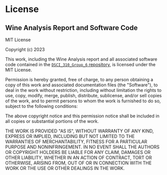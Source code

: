 # License

## Wine Analysis Report and Software Code

MIT License

Copyright (c) 2023

This work, including the Wine Analysis report and all associated software code contained in the [`DSCI_310_Group_6` repository](https://github.com/DSCI-310-2024/DSCI_310_Group_6.git), is licensed under the MIT License.

Permission is hereby granted, free of charge, to any person obtaining a copy of this work and associated documentation files (the "Software"), to deal in the work without restriction, including without limitation the rights to use, copy, modify, merge, publish, distribute, sublicense, and/or sell copies of the work, and to permit persons to whom the work is furnished to do so, subject to the following conditions:

The above copyright notice and this permission notice shall be included in all copies or substantial portions of the work.

THE WORK IS PROVIDED "AS IS", WITHOUT WARRANTY OF ANY KIND, EXPRESS OR IMPLIED, INCLUDING BUT NOT LIMITED TO THE WARRANTIES OF MERCHANTABILITY, FITNESS FOR A PARTICULAR PURPOSE AND NONINFRINGEMENT. IN NO EVENT SHALL THE AUTHORS OR COPYRIGHT HOLDERS BE LIABLE FOR ANY CLAIM, DAMAGES OR OTHER LIABILITY, WHETHER IN AN ACTION OF CONTRACT, TORT OR OTHERWISE, ARISING FROM, OUT OF OR IN CONNECTION WITH THE WORK OR THE USE OR OTHER DEALINGS IN THE WORK.
